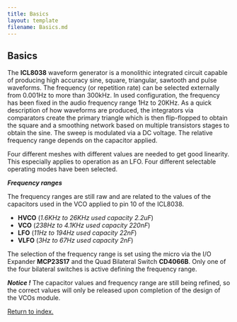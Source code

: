 ```yaml
---
title: Basics
layout: template
filename: Basics.md
--- 
```


## Basics

The **ICL8038** waveform generator is a monolithic integrated circuit capable of producing high accuracy sine, square, triangular, sawtooth and pulse waveforms.
The frequency (or repetition rate) can be selected externally from 0.001Hz to more than 300kHz.
In used configuration, the frequency has been fixed in the audio frequency range 1Hz to 20KHz.
As a quick description of how waveforms are produced, the integrators via comparators create the primary triangle which is then flip-flopped to obtain the square and a smoothing network based on multiple transistors stages to obtain the sine.
The sweep is modulated via a DC voltage. The relative frequency range depends on the capacitor applied.


Four different meshes with different values are needed to get good linearity.
This especially applies to operation as an LFO.
Four different selectable operating modes have been selected.

***Frequency ranges***

The frequency ranges are still raw and are related to the values of the capacitors used in the VCO applied to pin 10 of the ICL8038.

- **HVCO** (*1.6KHz to 26KHz used capacity 2.2uF*)
- **VCO** (*238Hz to 4.1KHz used capacity 220nF*)
- **LFO** (*11Hz to 194Hz used capacity 22nF*)
- **VLFO** (*3Hz to 67Hz used capacity 2nF*)

The selection of the frequency range is set using the micro via the I/O Expander **MCP23S17** and the Quad Bilateral Switch **CD4066B**.
Only one of the four bilateral switches is active defining the frequency range.

***Notice !***
The capacitor values and frequency range are still being refined, so the correct values will only be released upon completion of the design of the VCOs module.


[Return to index.](README.md)
